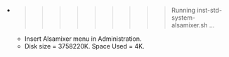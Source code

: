 * >>>>>>>>> Running inst-std-system-alsamixer.sh ...
  * Insert Alsamixer menu in Administration.
  * Disk size = 3758220K. Space Used = 4K.

